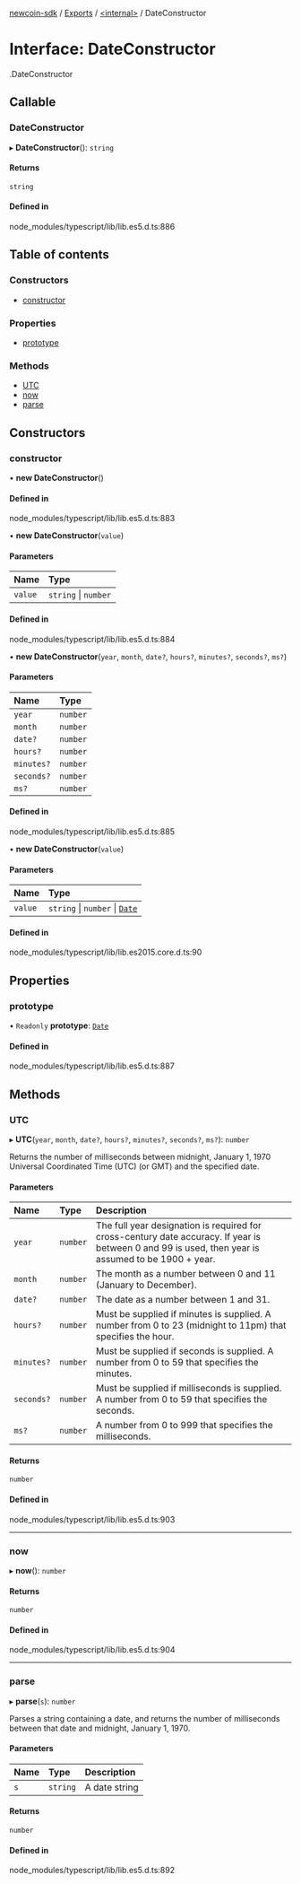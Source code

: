 [newcoin-sdk](../README.md) / [Exports](../modules.md) / [<internal\>](../modules/internal_.md) / DateConstructor

# Interface: DateConstructor

[<internal>](../modules/internal_.md).DateConstructor

## Callable

### DateConstructor

▸ **DateConstructor**(): `string`

#### Returns

`string`

#### Defined in

node_modules/typescript/lib/lib.es5.d.ts:886

## Table of contents

### Constructors

- [constructor](internal_.DateConstructor.md#constructor)

### Properties

- [prototype](internal_.DateConstructor.md#prototype)

### Methods

- [UTC](internal_.DateConstructor.md#utc)
- [now](internal_.DateConstructor.md#now)
- [parse](internal_.DateConstructor.md#parse)

## Constructors

### constructor

• **new DateConstructor**()

#### Defined in

node_modules/typescript/lib/lib.es5.d.ts:883

• **new DateConstructor**(`value`)

#### Parameters

| Name | Type |
| :------ | :------ |
| `value` | `string` \| `number` |

#### Defined in

node_modules/typescript/lib/lib.es5.d.ts:884

• **new DateConstructor**(`year`, `month`, `date?`, `hours?`, `minutes?`, `seconds?`, `ms?`)

#### Parameters

| Name | Type |
| :------ | :------ |
| `year` | `number` |
| `month` | `number` |
| `date?` | `number` |
| `hours?` | `number` |
| `minutes?` | `number` |
| `seconds?` | `number` |
| `ms?` | `number` |

#### Defined in

node_modules/typescript/lib/lib.es5.d.ts:885

• **new DateConstructor**(`value`)

#### Parameters

| Name | Type |
| :------ | :------ |
| `value` | `string` \| `number` \| [`Date`](../modules/internal_.md#date) |

#### Defined in

node_modules/typescript/lib/lib.es2015.core.d.ts:90

## Properties

### prototype

• `Readonly` **prototype**: [`Date`](../modules/internal_.md#date)

#### Defined in

node_modules/typescript/lib/lib.es5.d.ts:887

## Methods

### UTC

▸ **UTC**(`year`, `month`, `date?`, `hours?`, `minutes?`, `seconds?`, `ms?`): `number`

Returns the number of milliseconds between midnight, January 1, 1970 Universal Coordinated Time (UTC) (or GMT) and the specified date.

#### Parameters

| Name | Type | Description |
| :------ | :------ | :------ |
| `year` | `number` | The full year designation is required for cross-century date accuracy. If year is between 0 and 99 is used, then year is assumed to be 1900 + year. |
| `month` | `number` | The month as a number between 0 and 11 (January to December). |
| `date?` | `number` | The date as a number between 1 and 31. |
| `hours?` | `number` | Must be supplied if minutes is supplied. A number from 0 to 23 (midnight to 11pm) that specifies the hour. |
| `minutes?` | `number` | Must be supplied if seconds is supplied. A number from 0 to 59 that specifies the minutes. |
| `seconds?` | `number` | Must be supplied if milliseconds is supplied. A number from 0 to 59 that specifies the seconds. |
| `ms?` | `number` | A number from 0 to 999 that specifies the milliseconds. |

#### Returns

`number`

#### Defined in

node_modules/typescript/lib/lib.es5.d.ts:903

___

### now

▸ **now**(): `number`

#### Returns

`number`

#### Defined in

node_modules/typescript/lib/lib.es5.d.ts:904

___

### parse

▸ **parse**(`s`): `number`

Parses a string containing a date, and returns the number of milliseconds between that date and midnight, January 1, 1970.

#### Parameters

| Name | Type | Description |
| :------ | :------ | :------ |
| `s` | `string` | A date string |

#### Returns

`number`

#### Defined in

node_modules/typescript/lib/lib.es5.d.ts:892
